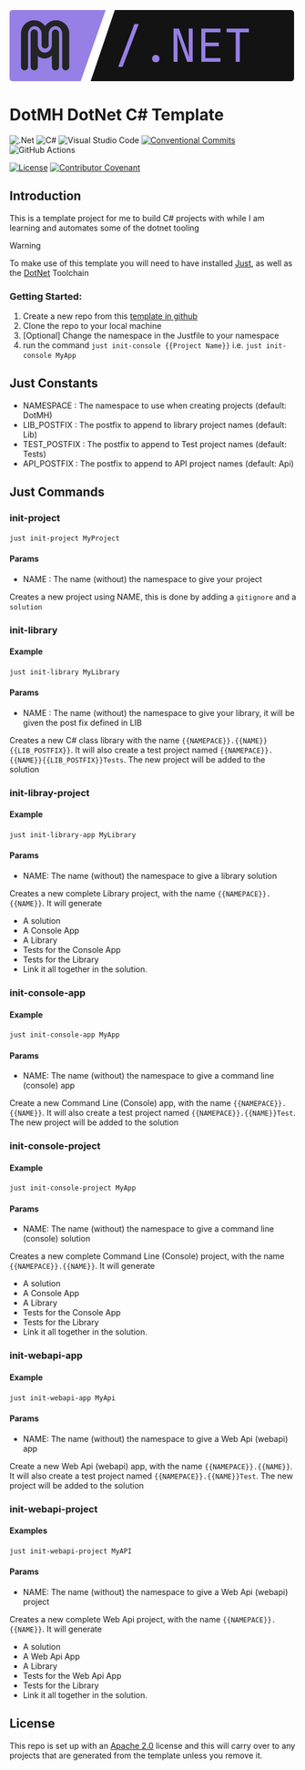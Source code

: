 ![DotMH](https://github.com/dotmh/dotmh/raw/master/dotnet-logo.png)

# DotMH DotNet C# Template

![.Net](https://img.shields.io/badge/.NET-5C2D91?style=for-the-badge&logo=.net&logoColor=white)
![C#](https://img.shields.io/badge/c%23-%23239120.svg?style=for-the-badge&logo=csharp&logoColor=white)
![Visual Studio Code](https://img.shields.io/badge/Visual%20Studio%20Code-0078d7.svg?style=for-the-badge&logo=visual-studio-code&logoColor=white)
[![Conventional Commits](https://img.shields.io/badge/Conventional%20Commits-%23FE5196?style=for-the-badge&logo=conventionalcommits&logoColor=white)](https://conventionalcommits.org)
![GitHub Actions](https://img.shields.io/badge/github%20actions-%232671E5.svg?style=for-the-badge&logo=githubactions&logoColor=white)

[![License](https://img.shields.io/badge/License-Apache_2.0-blue.svg?style=for-the-badge&)](https://opensource.org/licenses/Apache-2.0)
[![Contributor Covenant](https://img.shields.io/badge/Contributor%20Covenant-2.1-4baaaa.svg?style=for-the-badge&)](code_of_conduct.md)

## Introduction

This is a template project for me to build C# projects with while I am learning and automates some of the dotnet tooling

> [!WARNING]
> To make use of this template you will need to have installed [Just](https://just.systems/man/en/introduction.html), as well as the
> [DotNet](https://dotnet.microsoft.com/en-us/download) Toolchain

### Getting Started:

1. Create a new repo from this
   [template in github](https://docs.github.com/en/repositories/creating-and-managing-repositories/creating-a-repository-from-a-template)
2. Clone the repo to your local machine
3. [Optional] Change the namespace in the Justfile to your namespace
4. run the command `just init-console {{Project Name}}` i.e. `just init-console MyApp`

## Just Constants

- NAMESPACE : The namespace to use when creating projects (default: DotMH)
- LIB_POSTFIX : The postfix to append to library project names (default: Lib)
- TEST_POSTFIX : The postfix to append to Test project names (default: Tests)
- API_POSTFIX : The postfix to append to API project names (default: Api)

## Just Commands

### init-project

```bash
just init-project MyProject
```

#### Params

- NAME : The name (without) the namespace to give your project

Creates a new project using NAME, this is done by adding a `gitignore` and a `solution`

### init-library

#### Example

```bash
just init-library MyLibrary
```

#### Params

- NAME : The name (without) the namespace to give your library, it will be given the post fix defined in LIB

Creates a new C# class library with the name `{{NAMEPACE}}.{{NAME}}{{LIB_POSTFIX}}`. It will also create a
test project named `{{NAMEPACE}}.{{NAME}}{{LIB_POSTFIX}}Tests`. The new project will be added to the solution

### init-libray-project

#### Example

```bash
just init-library-app MyLibrary
```

#### Params

- NAME: The name (without) the namespace to give a library solution

Creates a new complete Library project, with the name `{{NAMEPACE}}.{{NAME}}`. It will generate

- A solution
- A Console App
- A Library
- Tests for the Console App
- Tests for the Library
- Link it all together in the solution.

### init-console-app

#### Example

```bash
just init-console-app MyApp
```

#### Params

- NAME: The name (without) the namespace to give a command line (console) app

Create a new Command Line (Console) app, with the name `{{NAMEPACE}}.{{NAME}}`. It will also create a
test project named `{{NAMEPACE}}.{{NAME}}Test`. The new project will be added to the solution

### init-console-project

#### Example

```bash
just init-console-project MyApp
```

#### Params

- NAME: The name (without) the namespace to give a command line (console) solution

Creates a new complete Command Line (Console) project, with the name `{{NAMEPACE}}.{{NAME}}`. It will generate

- A solution
- A Console App
- A Library
- Tests for the Console App
- Tests for the Library
- Link it all together in the solution.

### init-webapi-app

#### Example

```bash
just init-webapi-app MyApi
```

#### Params

- NAME: The name (without) the namespace to give a Web Api (webapi) app

Create a new Web Api (webapi) app, with the name `{{NAMEPACE}}.{{NAME}}`. It will also create a
test project named `{{NAMEPACE}}.{{NAME}}Test`. The new project will be added to the solution

### init-webapi-project

#### Examples

```bash
just init-webapi-project MyAPI
```

#### Params

- NAME: The name (without) the namespace to give a Web Api (webapi) project

Creates a new complete Web Api project, with the name `{{NAMEPACE}}.{{NAME}}`. It will generate

- A solution
- A Web Api App
- A Library
- Tests for the Web Api App
- Tests for the Library
- Link it all together in the solution.

## License

This repo is set up with an [Apache 2.0](https://opensource.org/license/apache-2-0) license and this will carry over to any projects that are
generated from the template unless you remove it.
